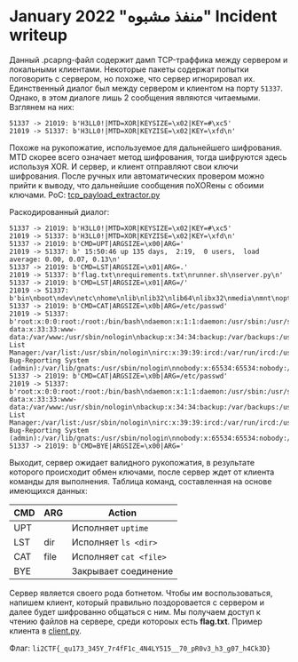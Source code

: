 # January 2022 "منفذ مشبوه" Incident writeup
Данный .pcapng-файл содержит дамп TCP-траффика между сервером и локальными клиентами. Некоторые пакеты содержат попытки поговорить с сервером, но похоже, что сервер игнорировал их. Единственный диалог был между сервером и клиентом на порту `51337`. Однако, в этом диалоге лишь 2 сообщения являются читаемыми. Взглянем на них:

```
51337 -> 21019: b'H3LL0!|MTD=XOR|KEYSIZE=\x02|KEY=#\xc5'
21019 -> 51337: b'H3LL0!|MTD=XOR|KEYZISE=\x02|KEY=\xfd\n'
```

Похоже на рукопожатие, используемое для дальнейшего шифрования. MTD скорее всего означает метод шифрования, тогда шифруются здесь используя XOR. И сервер, и клиент отправляют свои ключи шифрования. После ручных или автоматических провером можно прийти к выводу, что дальнейшие сообщения поXORены с обоими ключами. PoC: [tcp_payload_extractor.py](tcp_payload_extractor.py)

Раскодированный диалог:

```
51337 -> 21019: b'H3LL0!|MTD=XOR|KEYSIZE=\x02|KEY=#\xc5'
21019 -> 51337: b'H3LL0!|MTD=XOR|KEYZISE=\x02|KEY=\xfd\n'
51337 -> 21019: b'CMD=UPT|ARGSIZE=\x00|ARG='
21019 -> 51337: b' 15:50:46 up 135 days,  2:19,  0 users,  load average: 0.00, 0.07, 0.13\n'
51337 -> 21019: b'CMD=LST|ARGSIZE=\x01|ARG=.'
21019 -> 51337: b'flag.txt\nrequirements.txt\nrunner.sh\nserver.py\n'
51337 -> 21019: b'CMD=LST|ARGSIZE=\x01|ARG=/'
21019 -> 51337: b'bin\nboot\ndev\netc\nhome\nlib\nlib32\nlib64\nlibx32\nmedia\nmnt\nopt\nproc\nroot\nrun\nsbin\nsrv\nsys\ntask\ntmp\nusr\nvar\n'
51337 -> 21019: b'CMD=CAT|ARGSIZE=\x0b|ARG=/etc/passwd'
21019 -> 51337: b'root:x:0:0:root:/root:/bin/bash\ndaemon:x:1:1:daemon:/usr/sbin:/usr/sbin/nologin\nbin:x:2:2:bin:/bin:/usr/sbin/nologin\nsys:x:3:3:sys:/dev:/usr/sbin/nologin\nsync:x:4:65534:sync:/bin:/bin/sync\ngames:x:5:60:games:/usr/games:/usr/sbin/nologin\nman:x:6:12:man:/var/cache/man:/usr/sbin/nologin\nlp:x:7:7:lp:/var/spool/lpd:/usr/sbin/nologin\nmail:x:8:8:mail:/var/mail:/usr/sbin/nologin\nnews:x:9:9:news:/var/spool/news:/usr/sbin/nologin\nuucp:x:10:10:uucp:/var/spool/uucp:/usr/sbin/nologin\nproxy:x:13:13:proxy:/bin:/usr/sbin/nologin\nwww-data:x:33:33:www-data:/var/www:/usr/sbin/nologin\nbackup:x:34:34:backup:/var/backups:/usr/sbin/nologin\nlist:x:38:38:Mailing List Manager:/var/list:/usr/sbin/nologin\nirc:x:39:39:ircd:/var/run/ircd:/usr/sbin/nologin\ngnats:x:41:41:Gnats Bug-Reporting System (admin):/var/lib/gnats:/usr/sbin/nologin\nnobody:x:65534:65534:nobody:/nonexistent:/usr/sbin/nologin\n_apt:x:100:65534::/nonexistent:/usr/sbin/nologin\n'
51337 -> 21019: b'CMD=CAT|ARGSIZE=\x0b|ARG=/etc/passwd'
21019 -> 51337: b'root:x:0:0:root:/root:/bin/bash\ndaemon:x:1:1:daemon:/usr/sbin:/usr/sbin/nologin\nbin:x:2:2:bin:/bin:/usr/sbin/nologin\nsys:x:3:3:sys:/dev:/usr/sbin/nologin\nsync:x:4:65534:sync:/bin:/bin/sync\ngames:x:5:60:games:/usr/games:/usr/sbin/nologin\nman:x:6:12:man:/var/cache/man:/usr/sbin/nologin\nlp:x:7:7:lp:/var/spool/lpd:/usr/sbin/nologin\nmail:x:8:8:mail:/var/mail:/usr/sbin/nologin\nnews:x:9:9:news:/var/spool/news:/usr/sbin/nologin\nuucp:x:10:10:uucp:/var/spool/uucp:/usr/sbin/nologin\nproxy:x:13:13:proxy:/bin:/usr/sbin/nologin\nwww-data:x:33:33:www-data:/var/www:/usr/sbin/nologin\nbackup:x:34:34:backup:/var/backups:/usr/sbin/nologin\nlist:x:38:38:Mailing List Manager:/var/list:/usr/sbin/nologin\nirc:x:39:39:ircd:/var/run/ircd:/usr/sbin/nologin\ngnats:x:41:41:Gnats Bug-Reporting System (admin):/var/lib/gnats:/usr/sbin/nologin\nnobody:x:65534:65534:nobody:/nonexistent:/usr/sbin/nologin\n_apt:x:100:65534::/nonexistent:/usr/sbin/nologin\n'
51337 -> 21019: b'CMD=BYE|ARGSIZE=\x00|ARG='
```

Выходит, сервер ожидает валидного рукопожатия, в результате которого происходит обмен ключами, после сервер ждет от клиента команды для выполнения. Таблица команд, составленная на основе имеющихся данных:

| CMD | ARG  | Action                |
|-----|------|-----------------------|
| UPT |      | Исполняет `uptime`       |
| LST | dir  | Исполняет `ls <dir>`     |
| CAT | file | Исполняет `cat <file>`   |
| BYE |      | Закрывает соединение |

Сервер является своего рода ботнетом. Чтобы им воспользоваться, напишем клиент, который правильно поздоровается с сервером и далее будет шифрованно общаться с ним. Мы получаем доступ к чтению файлов на сервере, среди котороых есть **flag.txt**. Пример клиента в [client.py](src/client.py).

Флаг: `li2CTF{_qu173_345Y_7r4fF1c_4N4LY515__70_pR0v3_h3_g07_h4Ck3D}`
